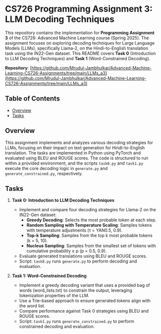 # CS726 Programming Assignment 3: LLM Decoding Techniques

This repository contains the implementation for **Programming Assignment 3** of the CS726: Advanced Machine Learning course (Spring 2025). The assignment focuses on exploring decoding techniques for Large Language Models (LLMs), specifically Llama-2, on the Hindi-to-English translation task using the IN22-Gen dataset. This README covers **Task 0** (Introduction to LLM Decoding Techniques) and **Task 1** (Word-Constrained Decoding).

**Repository**: [https://github.com/Mrudul-Jambhulkar/Advanced-Machine-Learning-CS726-Assignments/tree/main/LLMs_a3](https://github.com/Mrudul-Jambhulkar/Advanced-Machine-Learning-CS726-Assignments/tree/main/LLMs_a3)

## Table of Contents

- [Overview](#overview)
- [Tasks](#tasks)



## Overview

This assignment implements and analyzes various decoding strategies for LLMs, focusing on their impact on text generation for Hindi-to-English translation. The tasks are implemented in Python using PyTorch and evaluated using BLEU and ROUGE scores. The code is structured to run within a provided environment, and the scripts `task0.py` and `task1.py` execute the core decoding logic in `generate.py` and `generate_constrained.py`, respectively.

## Tasks

1. **Task 0: Introduction to LLM Decoding Techniques** 
   - Implement and compare four decoding strategies for Llama-2 on the IN22-Gen dataset:
     - **Greedy Decoding**: Selects the most probable token at each step.
     - **Random Sampling with Temperature Scaling**: Samples tokens with temperature adjustments (τ = YAN0.5, 0.9).
     - **Top-k Sampling**: Samples from the top k most probable tokens (k = 5, 10).
     - **Nucleus Sampling**: Samples from the smallest set of tokens with cumulative probability ≥ p (p = 0.5, 0.9).
   - Evaluate generated translations using BLEU and ROUGE scores.
   - Script: `task0.py` runs `generate.py` to perform decoding and evaluation.

2. **Task 1: Word-Constrained Decoding** 
   - Implement a greedy decoding variant that uses a provided bag of words (word_lists.txt) to constrain the output, leveraging tokenization properties of the LLM.
   - Use a Trie-based approach to ensure generated tokens align with the word list.
   - Compare performance against Task 0 strategies using BLEU and ROUGE scores.
   - Script: `task1.py` runs `generate_constrained.py` to perform constrained decoding and evaluation.

